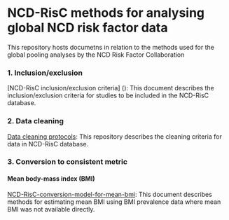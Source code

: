 # NCD-RisC methods for analysing global NCD risk factor data
This repository hosts documetns in relation to the methods used for the global pooling analyses by the NCD Risk Factor Collaboration

### 1. Inclusion/exclusion 
[NCD-RisC inclusion/exclusion criteria] (): This document describes the inclusion/exclusion criteria for studies to be included in the NCD-RisC database. 

### 2. Data cleaning
[Data cleaning protocols](https://github.com/NCD-RisC/Data-cleaning-protocol): This repository describes the cleaning criteria for data in NCD-RisC database.

### 3. Conversion to consistent metric
#### Mean body-mass index (BMI)
[NCD-RisC-conversion-model-for-mean-bmi](https://github.com/NCD-RisC/ncdrisc-methods/blob/main/NCD-RisC-conversion-model-for-mean-bmi.pdf): This document describes methods for estimating mean BMI using BMI prevalence data where mean BMI was not available directly.
